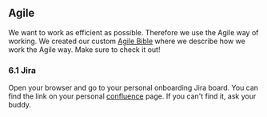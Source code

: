 
## Agile
We want to work as efficient as possible. Therefore we use the Agile way of working. We created our custom [Agile Bible](https://theagilebible.com) where we describe how we work the Agile way. Make sure to check it out!

### 6.1 Jira
Open your browser and go to your personal onboarding Jira board. You can find the link on your personal [confluence](https://appwise.atlassian.net/wiki/home) page. If you can't find it, ask your buddy.

